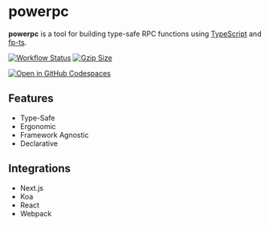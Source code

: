 # powerpc

**powerpc** is a tool for building type-safe RPC functions using [TypeScript](https://www.typescriptlang.org/) and [fp-ts](https://gcanti.github.io/fp-ts/).

[![Workflow Status](https://github.com/kn0ll/powerpc/actions/workflows/test.yml/badge.svg)](https://github.com/kn0ll/powerpc/actions) [![Gzip Size](https://img.badgesize.io/kn0ll/powerpc/master/packages/client/src/index.ts.svg?compression=gzip)](https://github.com/kn0ll/powerpc/blob/master/packages/client/src/index.ts)

[![Open in GitHub Codespaces](https://github.com/codespaces/badge.svg)](https://github.com/codespaces/new?hide_repo_select=true&ref=master&repo=591863760)

## Features
- Type-Safe
- Ergonomic
- Framework Agnostic
- Declarative

## Integrations
- Next.js
- Koa
- React
- Webpack